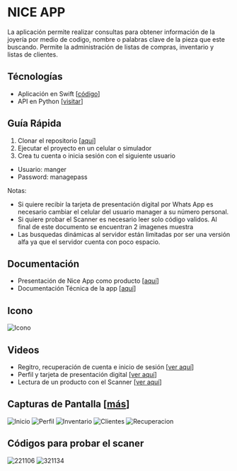 # NICE APP

La aplicación permite realizar consultas para obtener información de la joyería por medio de codigo, nombre o palabras clave de la pieza que este buscando.
Permite la administración de listas de compras, inventario y listas de clientes.

## Técnologías
* Aplicación en Swift [[código](https://github.com/mglacayo07/niceapp)]
* API en Python [[visitar](https://api4ein.niceapp.com.mx/)]

## Guía Rápida

1. Clonar el repositorio [[aquí](https://github.com/mglacayo07/niceapp)]
2. Ejecutar el proyecto en un celular o simulador
3. Crea tu cuenta o inicia sesión con el siguiente usuario 
* Usuario: manger
* Password: managepass

Notas: 
* Si quiere recibir la tarjeta de presentación digital por Whats App es necesario cambiar el celular del usuario manager a su número personal.
* Si quiere probar el Scanner es necesario leer solo código validos. Al final de este documento se encuentran 2 imagenes muestra
* Las busquedas dinámicas al servidor están limitadas por ser una versión alfa ya que el servidor cuenta con poco espacio.

## Documentación

* Presentación de Nice App como producto [[aquí](https://github.com/mglacayo07/niceapp-documentation/blob/main/presentacio%CC%81n.pdf)]
* Documentación Técnica de la app [[aquí](https://github.com/mglacayo07/niceapp-documentation/blob/main/documentacio%CC%81n_te%CC%81cnica.pdf)]

## Icono

![Icono](https://github.com/mglacayo07/niceapp-documentation/blob/main/img/icono.png)

## Videos

* Regitro, recuperación de cuenta e inicio de sesión [[ver aquí](https://youtu.be/1Hd2kmaJWIw)]
* Perfil y tarjeta de presentación digital [[ver aquí](https://youtu.be/Ze_9aFWA0Dg)]
* Lectura de un producto con el Scanner [[ver aquí](https://youtu.be/Y8NT_h3EX6Y)]

## Capturas de Pantalla [[más](https://github.com/mglacayo07/niceapp-documentation/tree/main/img/capturas)]

![Inicio](https://github.com/mglacayo07/niceapp-documentation/blob/main/img/capturas/Inicio.png)
![Perfil](https://github.com/mglacayo07/niceapp-documentation/blob/main/img/capturas/perfil.png)
![Inventario](https://github.com/mglacayo07/niceapp-documentation/blob/main/img/capturas/inventario.png)
![Clientes](https://github.com/mglacayo07/niceapp-documentation/blob/main/img/capturas/borrar2.png)
![Recuperacion](https://github.com/mglacayo07/niceapp-documentation/blob/main/img/capturas/recuperacion.png)

## Códigos para probar el scaner

![221106](https://github.com/mglacayo07/niceapp-documentation/blob/main/img/codigos/IMG_7598.jpg)
![321134](https://github.com/mglacayo07/niceapp-documentation/blob/main/img/codigos/IMG_7599.jpg)
